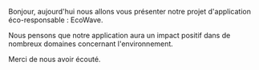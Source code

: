 Bonjour, aujourd'hui nous allons vous présenter notre projet d'application éco-responsable : EcoWave.

Nous pensons que notre application aura un impact positif dans de nombreux domaines concernant l'environnement.

Merci de nous avoir écouté.